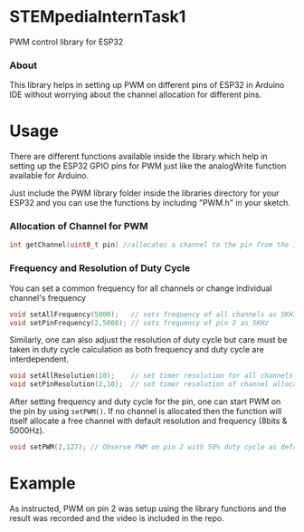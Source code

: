# STEMpediaInternTask1
PWM control library for ESP32

### About
This library helps in setting up PWM on different pins of ESP32 in Arduino IDE without worrying about the channel allocation for different pins.

# Usage
There are different functions available inside the library which help in setting up the ESP32 GPIO pins for PWM just like the analogWrite function available for Arduino. 

Just include the PWM library folder inside the libraries directory for your ESP32 and you can use the functions by including "PWM.h" in your sketch.

### Allocation of Channel for PWM 
```cpp
int getChannel(uint8_t pin) //allocates a channel to the pin from the 16 available channels in ESP32 and returns the channel number
```
### Frequency and Resolution of Duty Cycle
You can set a common frequency for all channels or change individual channel's frequency
```cpp
void setAllFrequency(5000);   // sets frequency of all channels as 5KHz
void setPinFrequency(2,5000); // sets frequency of pin 2 as 5KHz
```
Similarly, one can also adjust the resolution of duty cycle but care must be taken in duty cycle calculation as both frequency and duty cycle are interdependent.
```cpp
void setAllResolution(10);    // set timer resolution for all channels to be of 10 bits
void setPinResolution(2,10);  // set timer resolution of channel allocated to pin 2 to be of 10 bits
```
After setting frequency and duty cycle for the pin, one can start PWM on the pin by using `setPWM()`. If no channel is allocated then the function will itself allocate a free channel with default resolution and frequency (8bits & 5000Hz).
```cpp
void setPWM(2,127); // Observe PWM on pin 2 with 50% duty cycle as default resolution is 8 bits i.e 255 values
```
# Example
As instructed, PWM on pin 2 was setup using the library functions and the result was recorded and the video is included in the repo.
